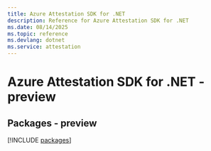 ```yaml
---
title: Azure Attestation SDK for .NET
description: Reference for Azure Attestation SDK for .NET
ms.date: 08/14/2025
ms.topic: reference
ms.devlang: dotnet
ms.service: attestation
---
```

# Azure Attestation SDK for .NET - preview
## Packages - preview
[!INCLUDE [packages](attestation-index.md)]